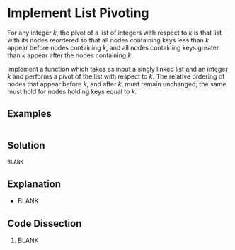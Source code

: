 # Implement List Pivoting
For any integer _k_, the pivot of a list of integers with respect to _k_ is that list with its nodes reordered so that all nodes containing keys less than _k_ appear before nodes containing _k_, and all nodes containing keys greater than _k_ appear after the nodes containing _k_.  
  
Implement a function which takes as input a singly linked list and an integer _k_ and performs a pivot of the list with respect to _k_. The relative ordering of nodes that appear before _k_, and after _k_, must remain unchanged; the same must hold for nodes holding keys equal to _k_.
  
## Examples
```
```
  
## Solution
```python
BLANK
```
  
## Explanation
* BLANK
  
## Code Dissection
1. BLANK